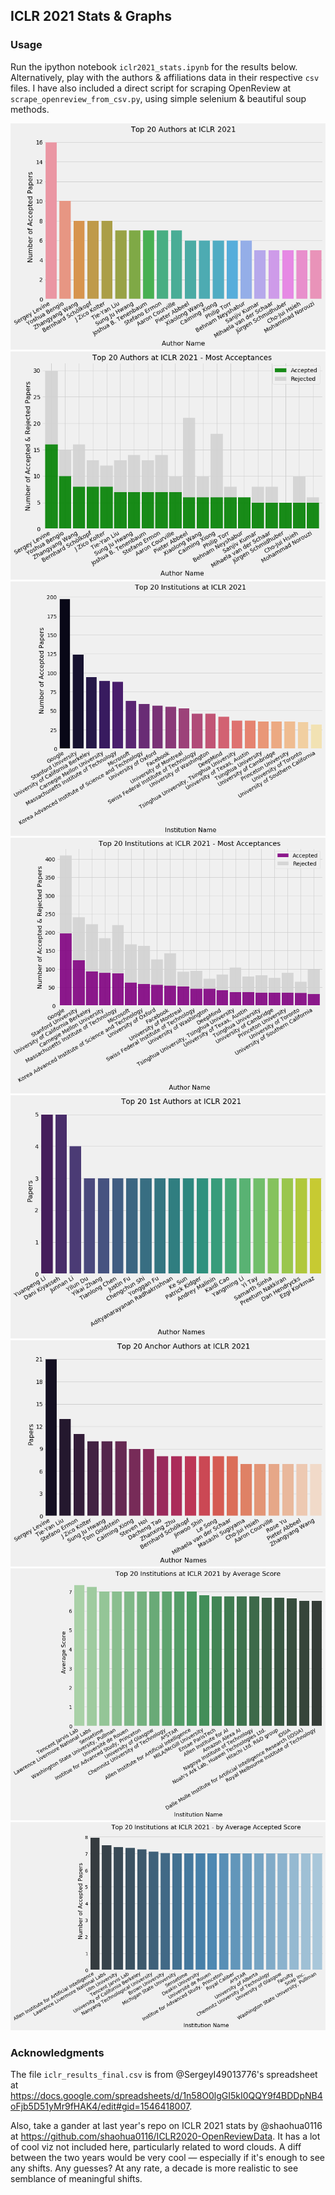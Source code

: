 ## ICLR 2021 Stats & Graphs
### Usage
Run the ipython notebook `iclr2021_stats.ipynb` for the results below. Alternatively, play with the authors & affiliations data in their respective `csv` files. I have also included a direct script for scraping OpenReview at `scrape_openreview_from_csv.py`, using simple selenium & beautiful soup methods.

![Top Authors](/images/topauthors.png "Top Authors")
![Top Authors](/images/topauthors-inclrejects.png "Top Authors")
![Top Institutions](/images/topinstitutions.png "Top Institutions")
![Top Institutions](/images/topinstitutionns-inclrejects.png "Top Institutions")
![Top First Authors](/images/firstauthors.png "Top Authors")
![Top Anchor Authors](/images/anchorauthors.png "Top Authors")
![Top Institutions](/images/avgscore.png "Top Institutions")
![Top Institutions](/images/acceptedavg.png "Top Institutions")


### Acknowledgments
The file `iclr_results_final.csv` is from @SergeyI49013776's spreadsheet at https://docs.google.com/spreadsheets/d/1n58O0lgGI5kI0QQY9f4BDDpNB4oFjb5D51yMr9fHAK4/edit#gid=1546418007. 

Also, take a gander at last year's repo on ICLR 2021 stats by @shaohua0116 at https://github.com/shaohua0116/ICLR2020-OpenReviewData. It has a lot of cool viz not included here, particularly related to word clouds. A diff between the two years would be very cool — especially if it's enough to see any shifts. Any guesses? At any rate, a decade is more realistic to see semblance of meaningful shifts.
